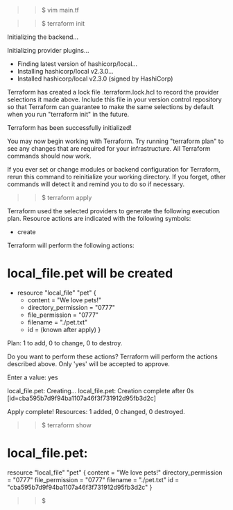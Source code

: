 
>> $ vim main.tf


>> $ terraform init


Initializing the backend...

Initializing provider plugins...
- Finding latest version of hashicorp/local...
- Installing hashicorp/local v2.3.0...
- Installed hashicorp/local v2.3.0 (signed by HashiCorp)

Terraform has created a lock file .terraform.lock.hcl to record the provider
selections it made above. Include this file in your version control repository
so that Terraform can guarantee to make the same selections by default when
you run "terraform init" in the future.

Terraform has been successfully initialized!

You may now begin working with Terraform. Try running "terraform plan" to see
any changes that are required for your infrastructure. All Terraform commands
should now work.

If you ever set or change modules or backend configuration for Terraform,
rerun this command to reinitialize your working directory. If you forget, other
commands will detect it and remind you to do so if necessary.





>> $ terraform apply


Terraform used the selected providers to generate the following execution plan. Resource
actions are indicated with the following symbols:
  + create

Terraform will perform the following actions:

  # local_file.pet will be created
  + resource "local_file" "pet" {
      + content              = "We love pets!"
      + directory_permission = "0777"
      + file_permission      = "0777"
      + filename             = "./pet.txt"
      + id                   = (known after apply)
    }

Plan: 1 to add, 0 to change, 0 to destroy.

Do you want to perform these actions?
  Terraform will perform the actions described above.
  Only 'yes' will be accepted to approve.

  Enter a value: yes

local_file.pet: Creating...
local_file.pet: Creation complete after 0s [id=cba595b7d9f94ba1107a46f3f731912d95fb3d2c]

Apply complete! Resources: 1 added, 0 changed, 0 destroyed.

>> $ terraform show

# local_file.pet:
resource "local_file" "pet" {
    content              = "We love pets!"
    directory_permission = "0777"
    file_permission      = "0777"
    filename             = "./pet.txt"
    id                   = "cba595b7d9f94ba1107a46f3f731912d95fb3d2c"
}


>> $ 

